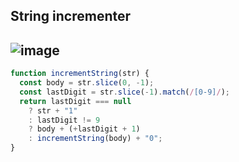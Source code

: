 ## String incrementer
![image](https://user-images.githubusercontent.com/99033220/185032273-62420310-8dd1-4488-97d0-2903839dfd3d.png)
---
```JavaScript
function incrementString(str) {
  const body = str.slice(0, -1);
  const lastDigit = str.slice(-1).match(/[0-9]/);
  return lastDigit === null
    ? str + "1"
    : lastDigit != 9
    ? body + (+lastDigit + 1)
    : incrementString(body) + "0";
}
```
